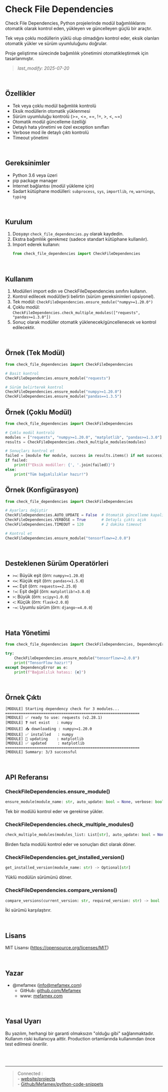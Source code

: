 # Check File Dependencies

Check File Dependencies, Python projelerinde modül bağımlılıklarını otomatik olarak kontrol eden, yükleyen ve güncelleyen güçlü bir araçtır.

Tek veya çoklu modüllerin yüklü olup olmadığını kontrol eder, eksik olanları otomatik yükler ve sürüm uyumluluğunu doğrular.

Proje geliştirme sürecinde bağımlılık yönetimini otomatikleştirmek için tasarlanmıştır.

> *last_modify: 2025-07-20*

<br>



## Özellikler
- Tek veya çoklu modül bağımlılık kontrolü
- Eksik modüllerin otomatik yüklenmesi
- Sürüm uyumluluğu kontrolü (>=, <=, ==, !=, >, <, ~=)
- Otomatik modül güncelleme özelliği
- Detaylı hata yönetimi ve özel exception sınıfları
- Verbose mod ile detaylı çıktı kontrolü
- Timeout yönetimi


<br>


## Gereksinimler
- Python 3.6 veya üzeri
- pip package manager
- İnternet bağlantısı (modül yükleme için)
- Sadart kütüphane modülleri: `subprocess`, `sys`, `importlib`, `re`, `warnings`, `typing`


<br>


## Kurulum
1. Dosyayı `check_file_dependencies.py` olarak kaydedin.
2. Ekstra bağımlılık gerekmez (sadece standart kütüphane kullanılır).
3. Import ederek kullanın:
   ```python
   from check_file_dependencies import CheckFileDependencies
   ```


<br>


## Kullanım
1. Modülleri import edin ve CheckFileDependencies sınıfını kullanın.
2. Kontrol edilecek modül(ler)i belirtin (sürüm gereksinimleri opsiyonel).
3. Tek modül: `CheckFileDependencies.ensure_module("numpy>=1.20.0")`
4. Çoklu modül: `CheckFileDependencies.check_multiple_modules(["requests", "pandas>=1.3.0"])`
5. Sonuç olarak modüller otomatik yüklenecek/güncellenecek ve kontrol edilecektir.


<br>


## Örnek (Tek Modül)
```python
from check_file_dependencies import CheckFileDependencies

# Basit kontrol
CheckFileDependencies.ensure_module("requests")

# Sürüm belirterek kontrol
CheckFileDependencies.ensure_module("numpy>=1.20.0")
CheckFileDependencies.ensure_module("pandas==1.3.5")
```

## Örnek (Çoklu Modül)
```python
from check_file_dependencies import CheckFileDependencies

# Çoklu modül kontrolü
modules = ["requests", "numpy>=1.20.0", "matplotlib", "pandas>=1.3.0"]
results = CheckFileDependencies.check_multiple_modules(modules)

# Sonuçları kontrol et
failed = [module for module, success in results.items() if not success]
if failed:
    print(f"Eksik modüller: {', '.join(failed)}")
else:
    print("Tüm bağımlılıklar hazır!")
```

## Örnek (Konfigürasyon)
```python
from check_file_dependencies import CheckFileDependencies

# Ayarları değiştir
CheckFileDependencies.AUTO_UPDATE = False  # Otomatik güncelleme kapalı
CheckFileDependencies.VERBOSE = True       # Detaylı çıktı açık
CheckFileDependencies.TIMEOUT = 120        # 2 dakika timeout

# Kontrol et
CheckFileDependencies.ensure_module("tensorflow>=2.0.0")
```


<br>


## Desteklenen Sürüm Operatörleri
- `>=`: Büyük eşit (örn: `numpy>=1.20.0`)
- `<=`: Küçük eşit (örn: `pandas<=1.5.0`)
- `==`: Eşit (örn: `requests==2.25.0`)
- `!=`: Eşit değil (örn: `matplotlib!=3.0.0`)
- `>`: Büyük (örn: `scipy>1.0.0`)
- `<`: Küçük (örn: `flask<2.0.0`)
- `~=`: Uyumlu sürüm (örn: `django~=4.0.0`)


<br>


## Hata Yönetimi
```python
from check_file_dependencies import CheckFileDependencies, DependencyError

try:
    CheckFileDependencies.ensure_module("tensorflow>=2.0.0")
    print("TensorFlow hazır!")
except DependencyError as e:
    print(f"Bağımlılık hatası: {e}")
```


<br>


## Örnek Çıktı
```
[MODULE] Starting dependency check for 3 modules...
============================================================
[MODULE] ✅ ready to use: requests (v2.28.1)
[MODULE] ❓ not exist   : numpy
[MODULE] 📥 downloading : numpy>=1.20.0
[MODULE] ✅ installed   : numpy
[MODULE] 🔄 updating    : matplotlib
[MODULE] ✅ updated     : matplotlib
============================================================
[MODULE] Summary: 3/3 successful
```


<br>


## API Referansı

### CheckFileDependencies.ensure_module()
```python
ensure_module(module_name: str, auto_update: bool = None, verbose: bool = None) -> bool
```
Tek bir modülü kontrol eder ve gerekirse yükler.

### CheckFileDependencies.check_multiple_modules()
```python
check_multiple_modules(modules_list: List[str], auto_update: bool = None, verbose: bool = None) -> Dict[str, bool]
```
Birden fazla modülü kontrol eder ve sonuçları dict olarak döner.

### CheckFileDependencies.get_installed_version()
```python
get_installed_version(module_name: str) -> Optional[str]
```
Yüklü modülün sürümünü döner.

### CheckFileDependencies.compare_versions()
```python
compare_versions(current_version: str, required_version: str) -> bool
```
İki sürümü karşılaştırır.


<br>


## Lisans
MIT Lisansı (https://opensource.org/licenses/MIT)


<br>


## Yazar
- @mefamex (info@mefamex.com)
    - GitHub: [github.com/Mefamex](https://github.com/Mefamex)
    - www: [mefamex.com](https://mefamex.com)


<br>


## Yasal Uyarı
Bu yazılım, herhangi bir garanti olmaksızın "olduğu gibi" sağlanmaktadır. Kullanım riski kullanıcıya aittir. Production ortamlarında kullanımdan önce test edilmesi önerilir.



<br><br><hr>

>    Connected : 
><br> - [website/projects](https://mefamex.com/projects)
><br> - [Github/Mefamex/python-code-snippets](https://github.com/Mefamex/python-code-snippets)
